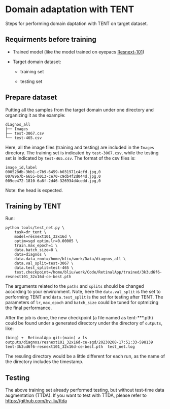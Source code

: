 # Domain adaptation with TENT

Steps for performing domain daptation with TENT on target dataset.


## Requirments before training

* Trained model (like the model trained on eyepacs [Resnext-101](https://wandb.ai/newton/echo/reports/DR-classification-2022-04-21--VmlldzoxODc2OTUz?accessToken=8u9f2vljxh9w2zq3kgd9nc0rfc3nk9w5axqi4z6jm4y0jidihd2l8q0ukehr0ksk))

* Target domain dataset:

  * training set
  
  * testing set

## Prepare dataset

Putting all the samples from the target domain under one directory and organizing it as the example:

```
diagnos_all
├── Images
├── test-3067.csv
└── test-465.csv
```

Here, all the image files (training and testing) are included in the `Images` directory.
The training set is indicated by `test-3067.csv`, while the testing set is indicated by `test-465.csv`.
The format of the csv files is:

```
image_id,label
000528db-3bb1-c7b9-6459-b031971c4cfd.jpg,0
0078967b-6655-b013-ce70-c9db4f2d044d.jpg,0
009ee472-1810-6a8f-2d46-326934d4cedd.jpg,0
```

Note: the head is expected.


## Training by TENT

Run:

```
python tools/test_net.py \
    task=dr_tent \
    model=resnext101_32x16d \
    optim=sgd optim.lr=0.00005 \
    train.max_epoch=1 \
    data.batch_size=8 \
    data=diagnos \
    data.data_root=/home/bliu/work/Data/diagnos_all \
    data.val_split=test-3067 \
    data.test_split=test-465 \
    test.checkpoint=/home/bliu/work/Code/RetinalApp/trained/3k3ud6f6-resnext101_32x16d-ce-best.pth 
```

The arguments related to the `paths` and `splits` should be changed according to your environment.
Note, here the `data.val_split` is the set to performing TENT and `data.test_split` is the set for testing after TENT.
The parameters of `lr`, `max_epoch` and `batch_size` could be tuned for optmizing the final performance.

After the job is done, the new checkpoint (a file named as tent-***.pth) could be found under a generated directory under the directory of `outputs`, like:

```
(bing) ➜  RetinalApp git:(main) ✗ ls outputs/diagnos/resnext101_32x16d-ce-sgd/20230208-17:51:33-598139
tent-3k3ud6f6-resnext101_32x16d-ce-best.pth  test_net.log
```

The resuling directory would be a little different for each run, as the name of the directory includes the timestamp.


## Testing

The above training set already performed testing, but without test-time data augmentation (TTDA).
If you want to test with TTDA, please refer to https://github.com/by-liu/ttda

